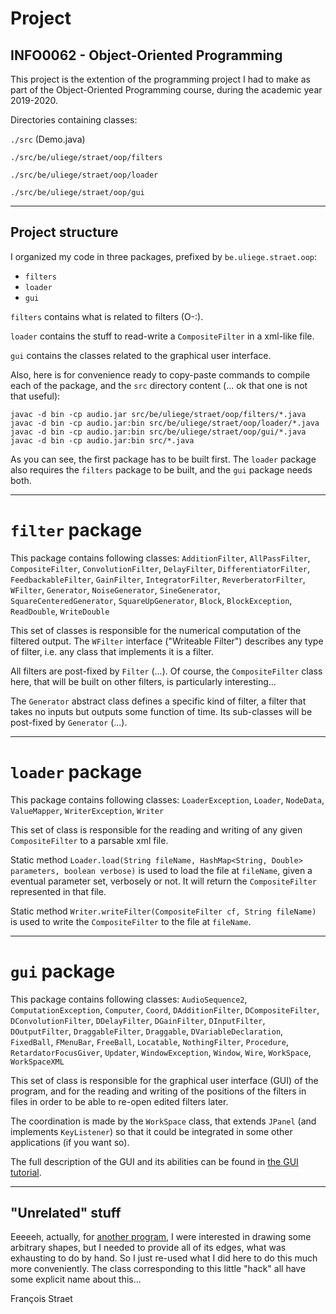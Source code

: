 # Project
## INFO0062 - Object-Oriented Programming

This project is the extention of the programming project I had to make as part of the Object-Oriented Programming course, during the academic year 2019-2020.


Directories containing classes:

`./src` (Demo.java)

`./src/be/uliege/straet/oop/filters` 

`./src/be/uliege/straet/oop/loader`

`./src/be/uliege/straet/oop/gui`

--------------------
## Project structure

I organized my code in three packages, prefixed by `be.uliege.straet.oop`:
- `filters`
- `loader`
- `gui`

`filters` contains what is related to filters (O-:). 

`loader` contains the stuff to read-write a `CompositeFilter` in a xml-like file.

`gui` contains the classes related to the graphical user interface.

Also, here is for convenience ready to copy-paste commands to compile each of the package, and the `src` directory content (... ok that one is not that useful):

```
javac -d bin -cp audio.jar src/be/uliege/straet/oop/filters/*.java
javac -d bin -cp audio.jar:bin src/be/uliege/straet/oop/loader/*.java
javac -d bin -cp audio.jar:bin src/be/uliege/straet/oop/gui/*.java
javac -d bin -cp audio.jar:bin src/*.java
```

As you can see, the first package has to be built first. The `loader` package also requires the `filters` package to be built, and the `gui` package needs both.

----------------------
# `filter` package

This package contains following classes: `AdditionFilter`, `AllPassFilter`,  `CompositeFilter`, `ConvolutionFilter`, `DelayFilter`, `DifferentiatorFilter`, `FeedbackableFilter`, `GainFilter`, `IntegratorFilter`, `ReverberatorFilter`, `WFilter`, `Generator`, `NoiseGenerator`, `SineGenerator`, `SquareCenteredGenerator`, `SquareUpGenerator`, `Block`, `BlockException`, `ReadDouble`, `WriteDouble` 

This set of classes is responsible for the numerical computation of the filtered output. The `WFilter` interface ("Writeable Filter") describes any type of filter, i.e. any class that implements it is a filter. 

All filters are post-fixed by `Filter` (...). Of course, the `CompositeFilter` class here, that will be built on other filters, is particularly interesting...

The `Generator` abstract class defines a specific kind of filter, a filter that takes no inputs but outputs some function of time. Its sub-classes will be post-fixed by `Generator` (...).

----------------------
# `loader` package

This package contains following classes: `LoaderException`, `Loader`, `NodeData`, `ValueMapper`, `WriterException`, `Writer`

This set of class is responsible for the reading and writing of any given `CompositeFilter` to a parsable xml file.  

Static method `Loader.load(String fileName, HashMap<String, Double> parameters, boolean verbose)` is used to load the file at `fileName`, given a eventual parameter set, verbosely or not. It will return the `CompositeFilter` represented in that file.

Static method `Writer.writeFilter(CompositeFilter cf, String fileName)` is used to write the `CompositeFilter` to the file at `fileName`.

----------------------
# `gui` package

This package contains following classes: `AudioSequence2`, `ComputationException`, `Computer`, `Coord`, `DAdditionFilter`, `DCompositeFilter`, `DConvolutionFilter`, `DDelayFilter`, `DGainFilter`, `DInputFilter`, `DOutputFilter`, `DraggableFilter`, `Draggable`, `DVariableDeclaration`, `FixedBall`, `FMenuBar`, `FreeBall`, `Locatable`, `NothingFilter`, `Procedure`, `RetardatorFocusGiver`, `Updater`, `WindowException`, `Window`, `Wire`, `WorkSpace`, `WorkSpaceXML`

This set of class is responsible for the graphical user interface (GUI) of the program, and for the reading and writing of the positions of the filters in files in order to be able to re-open edited filters later.

The coordination is made by the `WorkSpace` class, that extends `JPanel` (and implements `KeyListener`) so that it could be integrated in some other applications (if you want so).

The full description of the GUI and its abilities can be found in [the GUI tutorial](/src/be/uliege/straet/oop/gui/README.md).

--------------------
## "Unrelated" stuff

Eeeeeh, actually, for [another program](https://github.com/Rayerdyne/FG), I were interested in drawing some arbitrary shapes, but I needed to provide all of its edges, what was exhausting to do by hand. So I just re-used what I did here to do this much more conveniently. The class corresponding to this little "hack" all have some explicit name about this...

François Straet
 